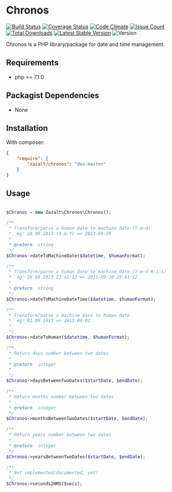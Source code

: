 Chronos
=================

[![Build Status](https://travis-ci.org/Zazalt/Chronos.svg?branch=master)](https://travis-ci.org/Zazalt/Chronos)
[![Coverage Status](https://coveralls.io/repos/github/Zazalt/Chronos/badge.svg?branch=master)](https://coveralls.io/github/Zazalt/Chronos?branch=master)
[![Code Climate](https://codeclimate.com/github/Zazalt/Chronos/badges/gpa.svg)](https://codeclimate.com/github/Zazalt/Chronos)
[![Issue Count](https://codeclimate.com/github/Zazalt/Chronos/badges/issue_count.svg)](https://codeclimate.com/github/Zazalt/Chronos/issues)
[![Total Downloads](https://poser.pugx.org/zazalt/chronos/downloads)](https://packagist.org/packages/zazalt/chronos/stats)
[![Latest Stable Version](https://poser.pugx.org/zazalt/chronos/v/stable)](https://packagist.org/packages/zazalt/chronos)
![Version](https://img.shields.io/badge/version-beta-yellow.svg)

Chronos is a PHP library/package for date and time management.

Requirements
---------------
* php >= 7.1.0

Packagist Dependencies
---------------
* None

Installation
---------------
With composer:
``` json
{
	"require": {
		"zazalt/chronos": "dev-master"
	}
}
```

## Usage
```php

$Chronos = new Zazalt\Chronos\Chronos();

/**
 * Transform/parse a human date to machine date (Y-m-d)
 * 	eg: 28.09.2013 (d.m.Y) => 2013-09-28
 *
 * @return  string
 */
$Chronos->dateToMachineDate($datetime, $humanFormat);

/**
 * Transform/parse a human date to machine date (Y-m-d H:i:s)
 * 	eg: 28.09.2013 23:41:12 => 2013-09-28 23:41:12
 *
 * @return  string
 */
$Chronos->dateToMachineDateTime($datetime, $humanFormat);

/**
 * Transform/parse a machine date to human date
 * 	eg: 01.09.2013 => 2013-09-01
 *
 */
$Chronos->dateToHuman($datetime, $humanFormat);

/**
 * Return days number between two dates
 *
 * @return  integer
 *
 */
$Chronos->daysBetweenTwoDates($startDate, $endDate);

/**
 * Return months number between two dates
 *
 * @return  integer
 */
$Chronos->monthsBetweenTwoDates($startDate, $endDate);

/**
 * Return years number between two dates
 *
 * @return  integer
 */
$Chronos->yearsBetweenTwoDates($startDate, $endDate);

/**
 * Not implemented/documented, yet!
 */
$Chronos->seconds2HMS($secs);
```